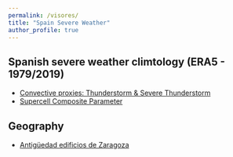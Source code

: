 ```yaml
---
permalink: /visores/
title: "Spain Severe Weather"
author_profile: true
---
```



Spanish severe weather climtology (ERA5 - 1979/2019)
---------------

- [Convective proxies: Thunderstorm & Severe Thunderstorm](https://ccalvosa.github.io/Proxy.html)
- [Supercell Composite Parameter](https://ccalvosa.github.io/SCP.html)


Geography
---------------

- [Antigüedad edificios de Zaragoza](https://ccalvosa.github.io/Zaragoza.html)
